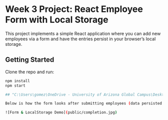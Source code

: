 # Week 3 Project: React Employee Form with Local Storage

This project implements a simple React application where you can add new employees via a form and have the entries persist in your browser’s local storage.  

## Getting Started

Clone the repo and run:

```bash
npm install
npm start

## "C:\Users\gomez\OneDrive - University of Arizona Global Campus\Desktop\React Projects\week3project\public\completion.jpg"

Below is how the form looks after submitting employees (data persisted via localStorage):

![Form & LocalStorage Demo](public/completion.jpg)
